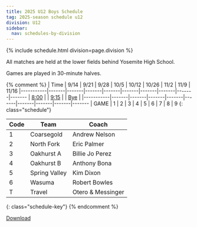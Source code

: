 ```yaml
---
title: 2025 U12 Boys Schedule
tag: 2025-season schedule u12
division: U12
sidebar:
  nav: schedules-by-division
---
```


{% include schedule.html division=page.division %}

All matches are held at the lower fields behind Yosemite High School.

Games are played in 30-minute halves.

{% comment %}
| Time      | 9/14  | 9/21  | 9/28  | 10/5  | 10/12 | 10/26 | 11/2  | 11/9 | 11/16
|-----------|-------|-------|-------|-------|-------|-------|-------|-------|-------
| <u>8:00</u> |
| <u>9:15</u> |
| <u>Bye</u>  |
|-----------|-------|-------|-------|-------|-------|-------|-------|-------|-------
| GAME      | 1     | 2     | 3     | 4     | 5     | 6     | 7     | 8     | 9
{: class="schedule"}

| Code  | Team          | Coach                         
|-------|---------------|---------------
| 1     | Coarsegold    | Andrew Nelson
| 2     | North Fork    | Eric Palmer
| 3     | Oakhurst A    | Billie Jo Perez
| 4     | Oakhurst B    | Anthony Bona
| 5     | Spring Valley | Kim Dixon
| 6     | Wasuma        | Robert Bowles
| T     | Travel        | Otero & Messinger
{: class="schedule-key"}
{% endcomment %}

[Download](/schedules/2025/MAYSL-2025-U12-boys.pdf)
